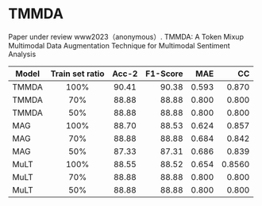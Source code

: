 # TMMDA
Paper under review www2023（anonymous）.
TMMDA: A Token Mixup Multimodal Data Augmentation Technique for Multimodal Sentiment Analysis

|Model| Train set ratio       | Acc-2         | F1-Score  | MAE  | CC |
| ------------- |:-------------:|:-------------:| -----:|-----:|-----:|
|TMMDA| 100%     | 90.41 | 90.38 | 0.593 | 0.870 |
|TMMDA| 70%      | 88.88      | 88.88 |0.800 |0.800 |
|TMMDA| 50%      | 88.88      | 88.88 |0.800 |0.800 |
|MAG  | 100%     | 88.70 | 88.53 | 0.624 |0.857 |
|MAG  | 70%      | 88.88      | 88.88 |0.684 |0.842 |
|MAG  | 50%      | 87.33      | 87.31 |0.686 |0.839 |
|MuLT | 100%     | 88.55 | 88.52 | 0.654 | 0.8560 |
|MuLT | 70%      | 88.88      | 88.88 |0.800 |0.800 |
|MuLT | 50%      | 88.88      | 88.88 |0.800 |0.800 |
